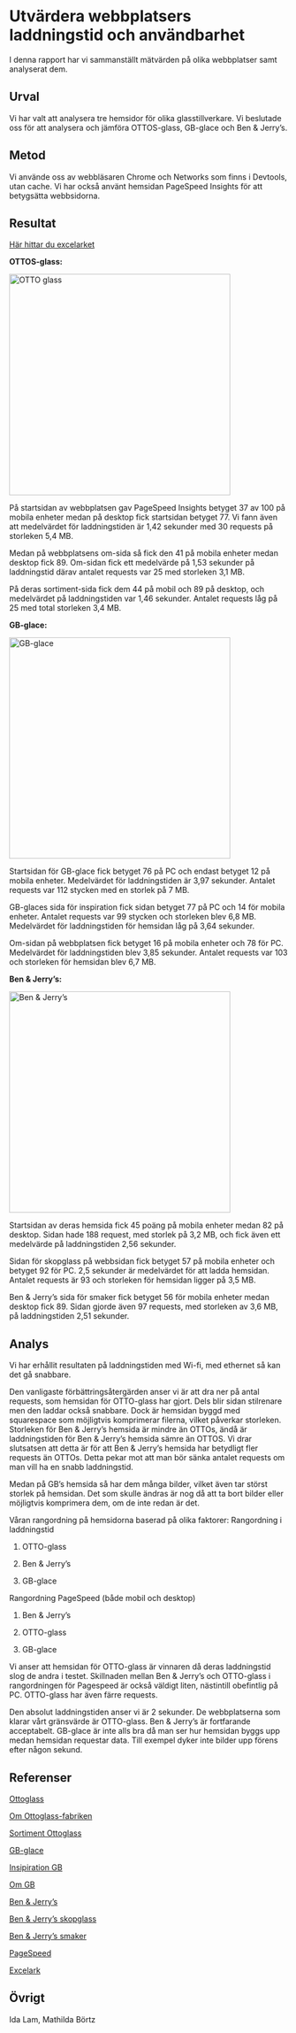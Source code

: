 Utvärdera webbplatsers laddningstid och användbarhet
=======================

I denna rapport har vi sammanställt mätvärden på olika webbplatser samt analyserat dem.

Urval
-----------------------
Vi har valt att analysera tre hemsidor för olika glasstillverkare. Vi beslutade oss för att analysera och jämföra OTTOS-glass, GB-glace och Ben & Jerry’s. 

Metod
-----------------------
Vi använde oss av webbläsaren Chrome och Networks som finns i Devtools, utan cache. Vi har också använt hemsidan PageSpeed Insights för att betygsätta webbsidorna.

Resultat
-----------------------
<a href="https://docs.google.com/spreadsheets/d/1NwTc29KKtBwFAS8mNGscYVHB-cn63zVxXrweqc2RlHM/edit?usp=sharing">Här hittar du excelarket</a>

__OTTOS-glass:__

<img src="../htdocs/img/otto.png" alt="OTTO glass" height="400px">

På startsidan av webbplatsen gav PageSpeed Insights betyget 37 av 100 på mobila enheter medan på desktop fick startsidan betyget 77. Vi fann även att medelvärdet för laddningstiden är 1,42 sekunder med 30 requests på storleken 5,4 MB.

Medan på webbplatsens om-sida så fick den 41 på mobila enheter medan desktop fick 89. Om-sidan fick ett medelvärde på 1,53 sekunder på laddningstid därav antalet requests var 25 med storleken 3,1 MB.

På deras sortiment-sida fick dem 44 på mobil och 89 på desktop, och medelvärdet på laddningstiden var 1,46 sekunder. Antalet requests låg på 25 med total storleken 3,4 MB.

__GB-glace:__

<img src="../htdocs/img/gbglace.png" alt="GB-glace" height="400px">

Startsidan för GB-glace fick betyget 76 på PC och endast betyget 12 på mobila enheter. Medelvärdet för laddningstiden är 3,97 sekunder. Antalet requests var 112 stycken med en storlek på 7 MB. 

GB-glaces sida för inspiration fick sidan betyget 77 på PC och 14 för mobila enheter. Antalet requests var 99 stycken och storleken blev 6,8 MB. Medelvärdet för laddningstiden för hemsidan låg på 3,64 sekunder.

Om-sidan på webbplatsen fick betyget 16 på mobila enheter och 78 för PC. Medelvärdet för laddningstiden blev 3,85 sekunder. Antalet requests var 103 och storleken för hemsidan blev 6,7 MB.

__Ben & Jerry’s:__

<img src="../htdocs/img/benjerrys.png" alt="Ben & Jerry’s" height="400px">

Startsidan av deras hemsida fick 45 poäng på mobila enheter medan 82 på desktop. Sidan hade 188 request, med storlek på 3,2 MB, och fick även ett medelvärde på laddningstiden 2,56 sekunder.

Sidan för skopglass på webbsidan fick betyget 57 på mobila enheter och betyget 92 för PC. 2,5 sekunder är medelvärdet för att ladda hemsidan. Antalet requests är 93 och storleken för hemsidan ligger på 3,5 MB.

Ben & Jerry’s sida för smaker fick betyget 56 för mobila enheter medan desktop fick 89. Sidan gjorde även 97 requests, med storleken av 3,6 MB, på laddningstiden 2,51 sekunder.


Analys
-----------------------
Vi har erhållit resultaten på laddningstiden med Wi-fi, med ethernet så kan det gå snabbare.

Den vanligaste förbättringsåtergärden anser vi är att dra ner på antal requests, som hemsidan för OTTO-glass har gjort. Dels blir sidan stilrenare men den laddar också snabbare. Dock är hemsidan byggd med squarespace som möjligtvis komprimerar filerna, vilket påverkar storleken. Storleken för Ben & Jerry’s hemsida är mindre än OTTOs, ändå är laddningstiden för Ben & Jerry’s hemsida sämre än OTTOS. Vi drar slutsatsen att detta är för att Ben & Jerry’s hemsida har betydligt fler requests än OTTOs. Detta pekar mot att man bör sänka antalet requests om man vill ha en snabb laddningstid.

Medan på GB’s hemsida så har dem många bilder, vilket även tar störst storlek på hemsidan. Det som skulle ändras är nog då att ta bort bilder eller möjligtvis komprimera dem, om de inte redan är det.

Våran rangordning på hemsidorna baserad på olika faktorer:
Rangordning i laddningstid

1. OTTO-glass

2. Ben & Jerry’s

3. GB-glace

Rangordning PageSpeed (både mobil och desktop)

1. Ben & Jerry’s

2. OTTO-glass 

3. GB-glace

Vi anser att hemsidan för OTTO-glass är vinnaren då deras laddningstid slog de andra i testet. Skillnaden mellan Ben & Jerry’s och OTTO-glass i rangordningen för Pagespeed är också väldigt liten, nästintill obefintlig på PC. OTTO-glass har även färre requests. 

Den absolut laddningstiden anser vi är 2 sekunder. De webbplatserna som klarar vårt gränsvärde är OTTO-glass. Ben & Jerry’s är fortfarande acceptabelt. GB-glace är inte alls bra då man ser hur hemsidan byggs upp medan hemsidan requestar data. Till exempel dyker inte bilder upp förens efter någon sekund. 

Referenser
-----------------------

<a href="https://ottoglass.se/">Ottoglass</a>

<a href="https://ottoglass.se/om-otto-glassfabriken">Om Ottoglass-fabriken</a>

<a href="https://ottoglass.se/glass-sortiment">Sortiment Ottoglass</a>

<a href="https://www.gb.se/home.html">GB-glace</a>

<a href="https://www.gb.se/inspiration.html">Insipiration GB</a>

<a href="https://www.gb.se/om-gb-glace.html">Om GB</a>

<a href="https://www.benjerry.se/">Ben & Jerry’s</a>

<a href="https://www.benjerry.se/skopglass">Ben & Jerry’s skopglass</a>

<a href="https://www.benjerry.se/smaker">Ben & Jerry’s smaker</a>

<a href="https://developers.google.com/speed/pagespeed/insights/">PageSpeed</a>

<a href="https://docs.google.com/spreadsheets/d/1NwTc29KKtBwFAS8mNGscYVHB-cn63zVxXrweqc2RlHM/edit?usp=sharing">Excelark</a>


Övrigt
-----------------------
Ida Lam, Mathilda Börtz
